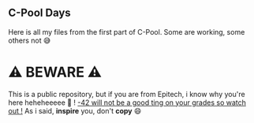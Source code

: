 ## C-Pool Days
Here is all my files from the first part of C-Pool. Some are working, some others not 😅

# ⚠️ BEWARE ⚠️
This is a public repository, but if you are from Epitech, i know why you're here heheheeeee 👀 !
[-42 will not be a good ting on your grades so watch out !](https://images.emojiterra.com/twitter/v13.1/512px/1f440.png)
As i said, **inspire** you, don't **copy** 😄
